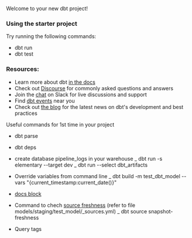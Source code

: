 Welcome to your new dbt project!

### Using the starter project

Try running the following commands:
- dbt run
- dbt test


### Resources:
- Learn more about dbt [in the docs](https://docs.getdbt.com/docs/introduction)
- Check out [Discourse](https://discourse.getdbt.com/) for commonly asked questions and answers
- Join the [chat](https://community.getdbt.com/) on Slack for live discussions and support
- Find [dbt events](https://events.getdbt.com) near you
- Check out [the blog](https://blog.getdbt.com/) for the latest news on dbt's development and best practices

Useful commands for 1st time in your project 
* dbt parse
* dbt deps
* create database pipeline_logs in your warehouse 
  _ dbt run -s elementary --target dev
  _ dbt run --select dbt_artifacts
* Override variables from command line
  _ dbt build -m test_dbt_model --vars "{current_timestamp:current_date()}"
  
* [docs block](https://docs.getdbt.com/docs/build/documentation)

* Command to chech [source freshness](https://docs.getdbt.com/reference/resource-properties/freshness) (refer to file models/staging/test_model/_sources.yml)
  _ dbt source snapshot-freshness
  
* Query tags